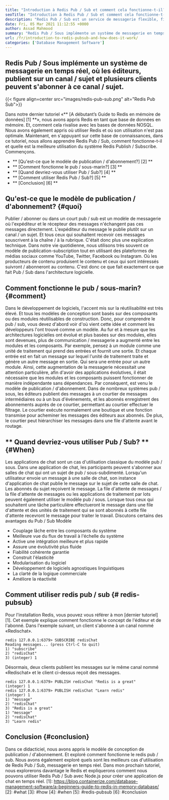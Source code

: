 ```yaml
---
title: "Introduction à Redis Pub / Sub et comment cela fonctionne-t-il?" 
seoTitle: "Introduction à Redis Pub / Sub et comment cela fonctionne-t-il?" 
description: "Redis Pub / Sub est un service de messagerie flexible, fiable et en temps réel pour les applications indépendantes pour publier et s'abonner à des événements asynchrones." 
date: Fri, 05 Mar 2021 11:12:55 +0000
author: Assad Mahmood
summary: "Redis Pub / Sous implémente un système de messagerie en temps réel, où les éditeurs, publient sur un canal / sujet et plusieurs clients peuvent s'abonner à ce canal / sujet." 
url: /fr/introduction-to-redis-pubsub-and-how-does-it-work/
categories: ['Database Management Software']
---
```


## Redis Pub / Sous implémente un système de messagerie en temps réel, où les éditeurs, publient sur un canal / sujet et plusieurs clients peuvent s'abonner à ce canal / sujet.

{{< figure align=center src="images/redis-pub-sub.png" alt="Redis Pub Sub">}}

Dans notre dernier tutoriel «** [A débutant’s Guide to Redis en mémoire de données] [1] **», nous avons appris Redis en tant que base de données en mémoire. Et, comment cela rivalise avec les bases de données NOSQL. Nous avons également appris où utiliser Redis et où son utilisation n'est pas optimale. Maintenant, en s'appuyant sur cette base de connaissances, dans ce tutoriel, nous allons apprendre Redis Pub / Sub, comment fonctionne-t-il et quelle est la meilleure utilisation du système Redis Publish / Subscribe. Commençons.
  * ** [Qu'est-ce que le modèle de publication / d'abonnement?] [2] **
  * ** [Comment fonctionne le pub / sous-marin?] [3] **
  * ** [Quand devriez-vous utiliser Pub / Sub?] [4] **
  * ** [Comment utiliser Redis Pub / Sub?] [5] **
  * ** [Conclusion] [6] **

## Qu'est-ce que le modèle de publication / d'abonnement? {#quoi}
Publier / abonner ou dans un court pub / sub est un modèle de messagerie où l'expéditeur et le récepteur des messages n'échangent pas ces messages directement. L'expéditeur du message le publie plutôt sur un canal / un sujet. Et tous ceux qui souhaitent recevoir ces messages souscrivent à la chaîne / à la rubrique. C'était donc plus une explication technique. Dans notre vie quotidienne, nous utilisons très souvent ce modèle de publication-subscription tout en utilisant des plateformes de médias sociaux comme YouTube, Twitter, Facebook ou Instagram. Où les producteurs de contenu produisent le contenu et ceux qui sont intéressés suivront / abonneront au contenu. C'est donc ce que fait exactement ce que fait Pub / Sub dans l'architecture logicielle.

## Comment fonctionne le pub / sous-marin? {#comment}
Dans le développement de logiciels, l'accent mis sur la réutilisabilité est très élevé. Et tous les modèles de conception sont basés sur des composants ou des modules réutilisables de construction. Donc, pour comprendre le pub / sub, vous devez d'abord voir d'où vient cette idée et comment les développeurs l'ont trouvé comme un modèle.
Au fur et à mesure que les architectures logicielles ont évolué et plus basées sur des modules, elles sont devenues, plus de communication / messagerie a augmenté entre les modules et les composants. Par exemple, pensez à un module comme une unité de traitement qui prend des entrées et fournit une sortie. Et chaque entrée est en fait un message sur lequel l'unité de traitement traite et génère un autre message en sortie. Qui sera une entrée pour un autre module. Ainsi, cette augmentation de la messagerie nécessitait une attention particulière, afin d'avoir des applications évolutives, il était nécessaire que les modules et les composants puissent fonctionner de manière indépendante sans dépendances. Par conséquent, est venu le modèle de publication / d'abonnement.
Dans de nombreux systèmes pub / sous, les éditeurs publient des messages à un courtier de messages intermédiaires ou à un bus d'événements, et les abonnés enregistrent des abonnements auprès de ce courtier, permettant au courtier effectuer le filtrage. Le courtier exécute normalement une boutique et une fonction transmise pour acheminer les messages des éditeurs aux abonnés. De plus, le courtier peut hiérarchiser les messages dans une file d'attente avant le routage.

## ** Quand devriez-vous utiliser Pub / Sub? ** {#When}
Les applications de chat sont un cas d'utilisation classique du modèle pub / sous. Dans une application de chat, les participants peuvent s'abonner aux salles de chat qui ont un sujet de pub / sous-subdimenté. Lorsqu'un utilisateur envoie un message à une salle de chat, son instance d'application de chat publie le message sur le sujet de cette salle de chat. Les abonnés du sujet reçoivent le message.
La file d'attente de messages / la file d'attente de messages ou les applications de traitement par lots peuvent également utiliser le modèle pub / sous. Lorsque tous ceux qui souhaitent une tâche particulière effectueront le message dans une file d'attente et des unités de traitement qui se sont abonnés à cette file d'attente recevront le message pour traiter le travail.
Discutons certains des avantages du Pub / Sub Modèle
  * Couplage lâche entre les composants du système
  * Meilleure vue du flux de travail à l'échelle du système
  * Active une intégration meilleure et plus rapide
  * Assure une évolutivité plus fluide
  * Fiabilité cohérente garantie
  * Construit l'élasticité
  * Modularisation du logiciel
  * Développement de logiciels agnostiques linguistiques
  * La clarté de la logique commerciale
  * Améliore la réactivité

## Comment utiliser redis pub / sub {# redis-pubsub}
Pour l'installation Redis, vous pouvez vous référer à mon [dernier tutoriel] [1]. Cet exemple explique comment fonctionne le concept de l'éditeur et de l'abonné. Dans l'exemple suivant, un client s'abonne à un canal nommé «Redischat».
```
redis 127.0.0.1:6379> SUBSCRIBE redisChat  
Reading messages... (press Ctrl-C to quit) 
1) "subscribe" 
2) "redisChat" 
3) (integer) 1 
```
Désormais, deux clients publient les messages sur le même canal nommé «Redischat» et le client ci-dessus reçoit des messages.
```
redis 127.0.0.1:6379> PUBLISH redisChat "Redis is a great"  
(integer) 1  
redis 127.0.0.1:6379> PUBLISH redisChat "Learn redis"  
(integer) 1   
1) "message" 
2) "redisChat" 
3) "Redis is a great" 
1) "message" 
2) "redisChat" 
3) "Learn redis" 

```

## Conclusion {#conclusion}
Dans ce didacticiel, nous avons appris le modèle de conception de publication / d'abonnement. Et exploré comment fonctionne le redis pub / sub. Nous avons également exploré quels sont les meilleurs cas d'utilisation de Redis Pub / Sub, messagerie en temps réel. Dans mon prochain tutoriel, nous explorerons davantage le Redis et expliquerons comment nous pouvons utiliser Redis Pub / Sub avec Node.js pour créer une application de chat en temps réel.
[1]: https://blog.containerize.com/database-management-software/a-beginners-guide-to-redis-in-memory-database/
[2]: #what
[3]: #how
[4]: #when
[5]: #redis-pubsub
[6]: #conclusion
